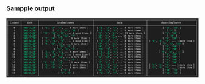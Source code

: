 ### Sampple output
<p align="center"> 
<img src="https://raw.githubusercontent.com/aqkhan/staff-attendance/master/SampleDataOutput.png">
</p>